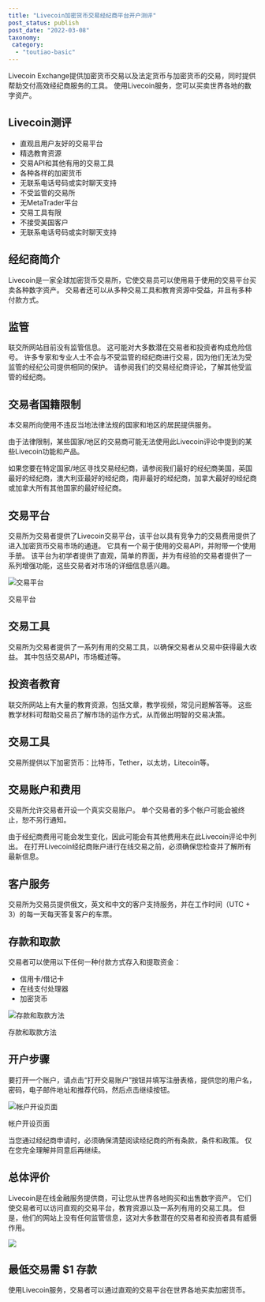 ```yaml
---
title: "Livecoin加密货币交易经纪商平台开户测评"
post_status: publish
post_date: "2022-03-08"
taxonomy:
 category: 
  - "toutiao-basic"
---
```


Livecoin Exchange提供加密货币交易以及法定货币与加密货币的交易，同时提供帮助交付高效经纪商服务的工具。 使用Livecoin服务，您可以买卖世界各地的数字资产。

## Livecoin测评
- 直观且用户友好的交易平台
- 精选教育资源
- 交易API和其他有用的交易工具
- 各种各样的加密货币
- 无联系电话号码或实时聊天支持
- 不受监管的交易所
- 无MetaTrader平台
- 交易工具有限
- 不接受美国客户
- 无联系电话号码或实时聊天支持


## 经纪商简介

Livecoin是一家全球加密货币交易所，它使交易员可以使用易于使用的交易平台买卖各种数字资产。 交易者还可以从多种交易工具和教育资源中受益，并且有多种付款方式。

## 监管

联交所网站目前没有监管信息。 这可能对大多数潜在交易者和投资者构成危险信号。 许多专家和专业人士不会与不受监管的经纪商进行交易，因为他们无法为受监管的经纪公司提供相同的保护。 请参阅我们的交易经纪商评论，了解其他受监管的经纪商。

## 交易者国籍限制

本交易所向使用不违反当地法律法规的国家和地区的居民提供服务。

由于法律限制，某些国家/地区的交易商可能无法使用此Livecoin评论中提到的某些Livecoin功能和产品。

如果您要在特定国家/地区寻找交易经纪商，请参阅我们最好的经纪商美国，英国最好的经纪商，澳大利亚最好的经纪商，南非最好的经纪商，加拿大最好的经纪商或加拿大所有其他国家的最好经纪商。

## 交易平台

交易所为交易者提供了Livecoin交易平台，该平台以具有竞争力的交易费用提供了进入加密货币交易市场的通道。 它具有一个易于使用的交易API，并附带一个使用手册。 该平台为初学者提供了直观，简单的界面，并为有经验的交易者提供了一系列增强功能，这些交易者对市场的详细信息感兴趣。

![交易平台](https://cdn.fendou.la/funstoutiao/2020/12/Livecoin-Review-Trading-Platform.jpg "交易平台")

交易平台

## 交易工具

交易所为交易者提供了一系列有用的交易工具，以确保交易者从交易中获得最大收益。 其中包括交易API，市场概述等。

## 投资者教育

联交所网站上有大量的教育资源，包括文章，教学视频，常见问题解答等。 这些教学材料可帮助交易员了解市场的运作方式，从而做出明智的交易决策。

## 交易工具

交易所提供以下加密货币：比特币，Tether，以太坊，Litecoin等。

## 交易账户和费用

交易所允许交易者开设一个真实交易账户。 单个交易者的多个帐户可能会被终止，恕不另行通知。

由于经纪商费用可能会发生变化，因此可能会有其他费用未在此Livecoin评论中列出。 在打开Livecoin经纪商账户进行在线交易之前，必须确保您检查并了解所有最新信息。

## 客户服务

交易所为交易员提供俄文，英文和中文的客户支持服务，并在工作时间（UTC + 3）的每一天每天答复客户的车票。

## 存款和取款

交易者可以使用以下任何一种付款方式存入和提取资金：
- 信用卡/借记卡
- 在线支付处理器
- 加密货币

![存款和取款方法](https://cdn.fendou.la/funstoutiao/2020/12/Livecoin-Review-Deposit-and-Withdrawal-Methods-.jpg "存款和取款方法")

存款和取款方法

## 开户步骤

要打开一个账户，请点击“打开交易账户”按钮并填写注册表格，提供您的用户名，密码，电子邮件地址和推荐代码，然后点击继续按钮。

![帐户开设页面](https://cdn.fendou.la/funstoutiao/2020/12/Livecoin-Review-Account-Opening-Page-405x1024.jpg "帐户开设页面")

帐户开设页面

当您通过经纪商申请时，必须确保清楚阅读经纪商的所有条款，条件和政策。 仅在您完全理解并同意后再继续。

## 总体评价

Livecoin是在线金融服务提供商，可让您从世界各地购买和出售数字资产。 它们使交易者可以访问直观的交易平台，教育资源以及一系列有用的交易工具。 但是，他们的网站上没有任何监管信息，这对大多数潜在的交易者和投资者具有威慑作用。

![](https://cdn.fendou.la/funstoutiao/2020/12/Livecoin-Logo.png)

## 最低交易需 $1 存款

使用Livecoin服务，交易者可以通过直观的交易平台在世界各地买卖加密货币。
